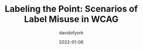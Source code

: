---
author: davidofyork
date: 2022-01-06
publisher: tpginteractive
tags:
  - accessibility
  - wcag
  - html
target_url: https://www.tpgi.com/labeling-the-point-scenarios-of-label-misuse-in-wcag/
title: "Labeling the Point: Scenarios of Label Misuse in WCAG"
---